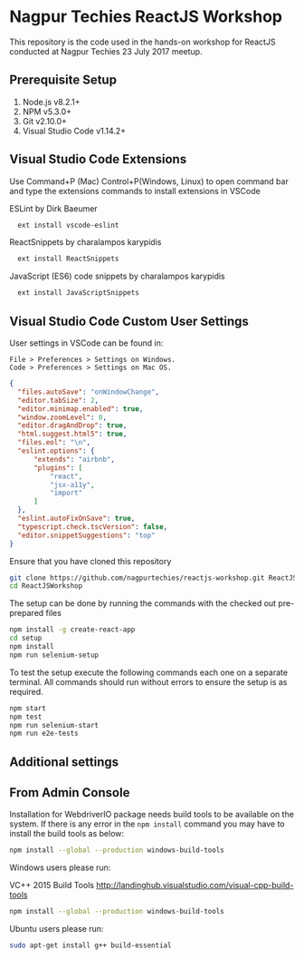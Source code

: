 # Nagpur Techies ReactJS Workshop

This repository is the code used in the hands-on workshop for 
ReactJS conducted at Nagpur Techies 23 July 2017 meetup.

## Prerequisite Setup

1. Node.js v8.2.1+
2. NPM v5.3.0+
2. Git v2.10.0+
3. Visual Studio Code v1.14.2+

## Visual Studio Code Extensions

Use Command+P (Mac) Control+P(Windows, Linux) to open command bar and type the extensions commands to install extensions in VSCode

ESLint by Dirk Baeumer 

```bash
  ext install vscode-eslint
```

ReactSnippets by charalampos karypidis

```bash
  ext install ReactSnippets
```

JavaScript (ES6) code snippets by charalampos karypidis

```bash
  ext install JavaScriptSnippets
```

## Visual Studio Code Custom User Settings

User settings in VSCode can be found in:

    File > Preferences > Settings on Windows.
    Code > Preferences > Settings on Mac OS.

```json
{
  "files.autoSave": "onWindowChange",
  "editor.tabSize": 2,
  "editor.minimap.enabled": true,
  "window.zoomLevel": 0,
  "editor.dragAndDrop": true,
  "html.suggest.html5": true,
  "files.eol": "\n",
  "eslint.options": {
      "extends": "airbnb",
      "plugins": [
          "react",
          "jsx-a11y",
          "import"
      ]
  },
  "eslint.autoFixOnSave": true,
  "typescript.check.tscVersion": false,
  "editor.snippetSuggestions": "top"
}
```

Ensure that you have cloned this repository 

```bash
git clone https://github.com/nagpurtechies/reactjs-workshop.git ReactJSWorkshop
cd ReactJSWorkshop
```

The setup can be done by running the commands with the checked out pre-prepared files 

```bash
npm install -g create-react-app
cd setup
npm install
npm run selenium-setup
```

To test the setup execute the following commands each one on a separate terminal.  All commands should run without errors to ensure the setup is as required.

```bash
npm start
npm test
npm run selenium-start
npm run e2e-tests
```

## Additional settings 

## From Admin Console

Installation for WebdriverIO package needs build tools to be available on the system.  If there is any error in the `npm install` command you may have to install the build tools as below:

```bash
npm install --global --production windows-build-tools
```

Windows users please run: 

VC++ 2015 Build Tools
http://landinghub.visualstudio.com/visual-cpp-build-tools

```bash
npm install --global --production windows-build-tools
```

Ubuntu users please run: 

```bash
sudo apt-get install g++ build-essential
```
